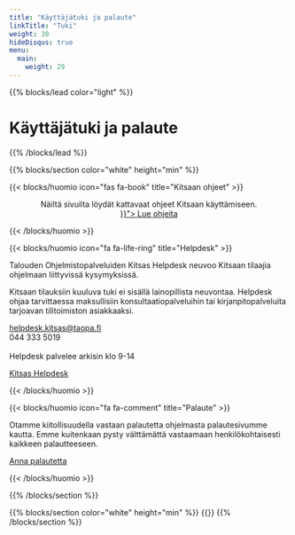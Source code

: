 ```yaml
---
title: "Käyttäjätuki ja palaute"
linkTitle: "Tuki"
weight: 30
hideDisqus: true
menu:
  main:
    weight: 29
---
```


{{% blocks/lead color="light" %}}

# Käyttäjätuki ja palaute

{{% /blocks/lead %}}

{{% blocks/section color="white" height="min" %}}


{{< blocks/huomio icon="fas fa-book" title="Kitsaan ohjeet" >}}

<p class="lead" style="text-align:center">Näiltä sivuilta löydät kattavaat ohjeet Kitsaan käyttämiseen.<br>
<a class="btn btn-lg btn-primary" style="margin-top: 1em; margin-bottom: 1em;" href="{{< relref "/docs/">}}">
Lue ohjeita
</a>
</p>
{{< /blocks/huomio >}}


{{< blocks/huomio icon="fa fa-life-ring" title="Helpdesk" >}}
<p class="lead">Talouden Ohjelmistopalveluiden Kitsas Helpdesk neuvoo Kitsaan tilaajia ohjelmaan liittyvissä kysymyksissä.</p>

<p>Kitsaan tilauksiin kuuluva tuki ei sisällä lainopillista neuvontaa. Helpdesk ohjaa tarvittaessa maksullisiin konsultaatiopalveluihin tai kirjanpitopalveluita tarjoavan tilitoimiston asiakkaaksi.</p>

<span class="fa fa-envelope"></span> helpdesk.kitsas@taopa.fi <br/>
<span class="fa fa-phone"></span> 044 333 5019<br/>    
Helpdesk palvelee arkisin klo 9-14

<a class="btn btn-lg btn-primary" style="margin-top: 1em; margin-bottom: 1em;" href="https://www.taloudenohjelmistopalvelut.fi/kitsas-helpdesk">
Kitsas Helpdesk
</a>
</p>
</p>
{{< /blocks/huomio >}}



{{< blocks/huomio icon="fa fa-comment" title="Palaute" >}}


<p class="lead">Otamme kiitollisuudella vastaan palautetta ohjelmasta palautesivumme kautta.
Emme kuitenkaan pysty välttämättä vastaamaan henkilökohtaisesti kaikkeen palautteeseen.
</p>
<p><a class="btn btn-lg btn-primary" href="https://kitsas.atlassian.net/servicedesk/customer/portal/6">
Anna palautetta</a></p>

{{< /blocks/huomio >}}

{{% /blocks/section %}}


{{% blocks/section color="white" height="min" %}}
{{<uutiskirje>}}
{{% /blocks/section %}}
